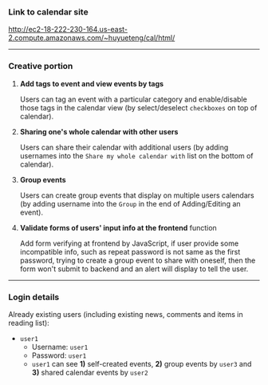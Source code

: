 ### Link to calendar site

http://ec2-18-222-230-164.us-east-2.compute.amazonaws.com/~huyueteng/cal/html/

---

### Creative portion

1. **Add tags to event and view events by tags**

   Users can tag an event with a particular category and enable/disable those tags in the calendar view (by select/deselect `checkboxes` on top of calendar).

2. **Sharing one's whole calendar with other users**

   Users can share their calendar with additional users (by adding usernames into the `Share my whole calendar with` list on the bottom of calendar).

3. **Group events**

   Users can create group events that display on multiple users calendars (by adding username into the `Group` in the end of Adding/Editing an event).

5. **Validate forms of users' input info at the frontend** function

   Add form verifying at frontend by JavaScript, if user provide some incompatible info, such as repeat password is not same as the first password, trying to create a group event to share with oneself, then the form won't submit to backend and an alert will display to tell the user.

---

### Login details

Already existing users (including existing news, comments and items in reading list):

- `user1`
  - Username: `user1`
  - Password: `user1`
  - `user1` can see **1)** self-created events, **2)** group events by `user3` and **3)** shared calendar events by `user2`

